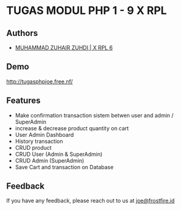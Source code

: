 
# TUGAS MODUL PHP 1 - 9 X RPL




## Authors

- [MUHAMMAD ZUHAIR ZUHDI  |  X RPL 6](https://frostfire.id)


## Demo

http://tugasphpjoe.free.nf/


## Features

- Make confirmation transaction sistem betwen user and admin / SuperAdmin
- increase & decrease product quantity on cart
- User Admin Dashboard
- History transaction
- CRUD product
- CRUD User (Admin & SuperAdmin)
- CRUD Admin (SuperAdmin)
- Save Cart and transaction on Database


## Feedback

If you have any feedback, please reach out to us at joe@frostfire.id

